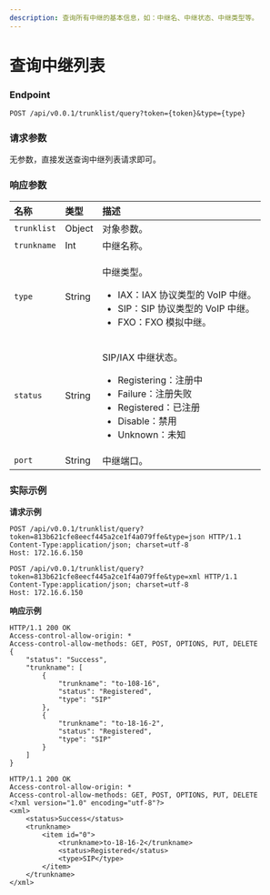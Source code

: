 ```yaml
---
description: 查询所有中继的基本信息，如：中继名、中继状态、中继类型等。
---
```


# 查询中继列表



### Endpoint

```text
POST /api/v0.0.1/trunklist/query?token={token}&type={type}
```

### 请求参数

无参数，直接发送查询中继列表请求即可。

### 响应参数

<table>
  <thead>
    <tr>
      <th style="text-align:left">&#x540D;&#x79F0;</th>
      <th style="text-align:left">&#x7C7B;&#x578B;</th>
      <th style="text-align:left">&#x63CF;&#x8FF0;</th>
    </tr>
  </thead>
  <tbody>
    <tr>
      <td style="text-align:left"><code>trunklist</code>
      </td>
      <td style="text-align:left">Object</td>
      <td style="text-align:left">&#x5BF9;&#x8C61;&#x53C2;&#x6570;&#x3002;</td>
    </tr>
    <tr>
      <td style="text-align:left"><code>trunkname</code>
      </td>
      <td style="text-align:left">Int</td>
      <td style="text-align:left">&#x4E2D;&#x7EE7;&#x540D;&#x79F0;&#x3002;</td>
    </tr>
    <tr>
      <td style="text-align:left"><code>type</code>
      </td>
      <td style="text-align:left">String</td>
      <td style="text-align:left">
        <p>&#x4E2D;&#x7EE7;&#x7C7B;&#x578B;&#x3002;</p>
        <ul>
          <li>IAX&#xFF1A;IAX &#x534F;&#x8BAE;&#x7C7B;&#x578B;&#x7684; VoIP &#x4E2D;&#x7EE7;&#x3002;</li>
          <li>SIP&#xFF1A;SIP &#x534F;&#x8BAE;&#x7C7B;&#x578B;&#x7684; VoIP &#x4E2D;&#x7EE7;&#x3002;</li>
          <li>FXO&#xFF1A;FXO &#x6A21;&#x62DF;&#x4E2D;&#x7EE7;&#x3002;</li>
        </ul>
      </td>
    </tr>
    <tr>
      <td style="text-align:left"><code>status</code>
      </td>
      <td style="text-align:left">String</td>
      <td style="text-align:left">
        <p>SIP/IAX &#x4E2D;&#x7EE7;&#x72B6;&#x6001;&#x3002;</p>
        <ul>
          <li>Registering&#xFF1A;&#x6CE8;&#x518C;&#x4E2D;</li>
          <li>Failure&#xFF1A;&#x6CE8;&#x518C;&#x5931;&#x8D25;</li>
          <li>Registered&#xFF1A;&#x5DF2;&#x6CE8;&#x518C;</li>
          <li>Disable&#xFF1A;&#x7981;&#x7528;</li>
          <li>Unknown&#xFF1A;&#x672A;&#x77E5;</li>
        </ul>
      </td>
    </tr>
    <tr>
      <td style="text-align:left"><code>port</code>
      </td>
      <td style="text-align:left">String</td>
      <td style="text-align:left">&#x4E2D;&#x7EE7;&#x7AEF;&#x53E3;&#x3002;</td>
    </tr>
  </tbody>
</table>

### 实际示例

**请求示例**

```text
POST /api/v0.0.1/trunklist/query?token=813b621cfe8eecf445a2ce1f4a079ffe&type=json HTTP/1.1
Content-Type:application/json; charset=utf-8
Host: 172.16.6.150
```

```text
POST /api/v0.0.1/trunklist/query?token=813b621cfe8eecf445a2ce1f4a079ffe&type=xml HTTP/1.1
Content-Type:application/json; charset=utf-8
Host: 172.16.6.150
```

**响应示例**

```text
HTTP/1.1 200 OK
Access-control-allow-origin: *
Access-control-allow-methods: GET, POST, OPTIONS, PUT, DELETE
{
    "status": "Success",
    "trunkname": [
        {
            "trunkname": "to-108-16",
            "status": "Registered",
            "type": "SIP"
        },
        {
            "trunkname": "to-18-16-2",
            "status": "Registered",
            "type": "SIP"
        }
    ]
}
```

```text
HTTP/1.1 200 OK
Access-control-allow-origin: *
Access-control-allow-methods: GET, POST, OPTIONS, PUT, DELETE
<?xml version="1.0" encoding="utf-8"?>
<xml>
    <status>Success</status>
    <trunkname>
        <item id="0">
            <trunkname>to-18-16-2</trunkname>
            <status>Registered</status>
            <type>SIP</type>
        </item>
    </trunkname>
</xml>
```

